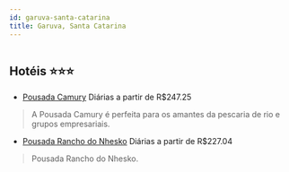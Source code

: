 ```yaml
---
id: garuva-santa-catarina
title: Garuva, Santa Catarina
---
```


<center><img src="https://static.hotelurbano.com/reservas/prod0/9/9531/5ad4ae6707c1b_pousada-camury.jpg" alt="" /></center>


## Hotéis ⭐️⭐️⭐️

-    [Pousada Camury](https://www.hurb.com/aud/https://www.hurb.com/hoteis/garuva/pousada-camury-9531?cmp=18055) Diárias a partir de R$247.25
   > A Pousada Camury é  perfeita para os amantes da pescaria de rio e grupos empresariais.
-    [Pousada Rancho do Nhesko](https://www.hurb.com/aud/https://www.hurb.com/hoteis/garuva/pousada-rancho-do-nhesko-16725?cmp=18055) Diárias a partir de R$227.04
   > Pousada Rancho do Nhesko.
